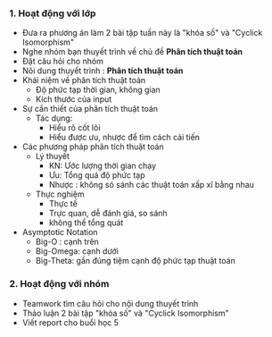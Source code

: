 ### 1. Hoạt động với lớp

- Đưa ra phương án làm  2 bài tập tuần này là  "khóa số" và "Cyclick Isomorphism"
- Nghe nhóm bạn thuyết trình về chủ đề **Phân tích thuật toán**
- Đặt câu hỏi cho nhóm 
- Nôi dung thuyết trình : **Phân tích thuật toán**
- Khái niệm về phân tích thuật toán
	- Độ phức tạp thời gian, không gian
	- Kích thước của input
- Sự cần thiết của phân tích thuật toán
	- Tác dụng: 
	    - Hiểu rõ cốt lõi
	    - Hiểu được ưu, nhược để tìm cách cải tiến
- Các phương pháp phân tích thuật toán
	- Lý thuyết
		- KN: Ước lượng thời gian chạy
		- Ưu: Tổng quá độ phức tạp
		- Nhược : không só sánh các thuật toán xấp xĩ bằng nhau 
	- Thực nghiệm
		- Thực tế
		- Trực quan, dễ đánh giá, so sánh
		- không thể tổng quát
- Asymptotic Notation 
	- Big-O : cạnh trên
	- Big-Omega: cạnh dưới
	- Big-Theta:  gần đúng tiệm cạnh độ phức tạp thuật toán

### 2. Hoạt động với nhóm 

- Teamwork tìm câu hỏi cho nội dung thuyết trình
- Thảo luận 2 bài tập "khóa số" và "Cyclick Isomorphism"
- Viết report cho buổi học 5